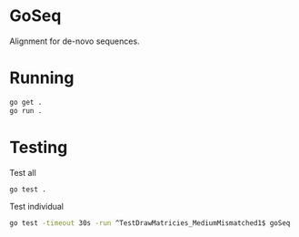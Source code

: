# GoSeq
Alignment for de-novo sequences.


# Running
```bash
go get .
go run .
```

# Testing
Test all
```bash
go test .
```

Test individual
```bash
go test -timeout 30s -run ^TestDrawMatricies_MediumMismatched1$ goSeq
```
